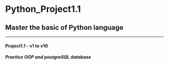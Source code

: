 # Python_Project1.1

## Master the basic of Python language

______________________________________________

#### Project1.1 - v1 to v10
##### Practice OOP and postgreSQL database